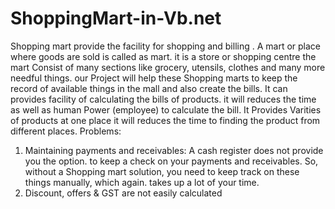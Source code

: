 # ShoppingMart-in-Vb.net

Shopping mart provide the facility for shopping and billing . A mart or place  where goods are sold is called as mart. it is a store or shopping centre the mart  Consist of many sections like grocery, utensils, clothes and many more needful things. our Project will help these Shopping marts to keep the record of available  things in the mall and also create the bills. It can provides facility of calculating the bills of products. it will reduces the  time as well as human Power (employee) to calculate the bill. It Provides Varities of  products at one place it will reduces the time to finding the product from different places. Problems: 
1) Maintaining payments and receivables: A cash register does not provide you the option. to keep a check on your  payments and receivables. So, without a Shopping mart solution, you need to keep  track on these things manually, which again. takes up a lot of your time.
2) Discount, offers & GST are not easily calculated
